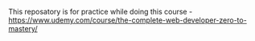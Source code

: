 This reposatory is for practice while doing this course - https://www.udemy.com/course/the-complete-web-developer-zero-to-mastery/
